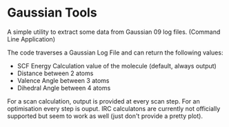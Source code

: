 # Gaussian Tools
A simple utility to extract some data from Gaussian 09 log files. (Command Line Application)

The code traverses a Gaussian Log File and can return the following values:
- SCF Energy Calculation value of the molecule (default, always output)
- Distance between 2 atoms
- Valence Angle between 3 atoms
- Dihedral Angle between 4 atoms

For a scan calculation, output is provided at every scan step. For an optimisation every step is ouput.
IRC calculatons are currently not officially supported but seem to work as well (just don't provide a pretty plot).